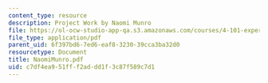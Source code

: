 ```yaml
---
content_type: resource
description: Project Work by Naomi Munro
file: https://ol-ocw-studio-app-qa.s3.amazonaws.com/courses/4-101-experiencing-architecture-studio-spring-2003/c7df4ea951fff2addd1f3c87f589c7d1_NaomiMunro.pdf
file_type: application/pdf
parent_uid: 6f397bd6-7ed6-eaf8-3230-39cca3ba32d0
resourcetype: Document
title: NaomiMunro.pdf
uid: c7df4ea9-51ff-f2ad-dd1f-3c87f589c7d1
---
```

